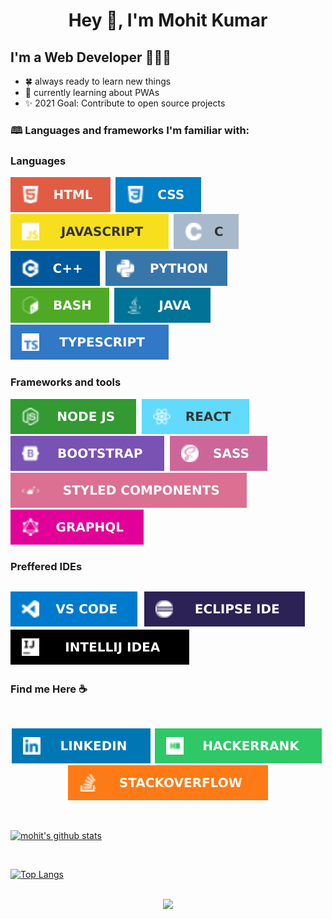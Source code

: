 <h1 align="center">Hey 👋, I'm Mohit Kumar</h1>

## I'm a Web Developer 👨🏽‍💻

- 🍀 always ready to learn new things
- 🔭 currently learning about PWAs
- ✨ 2021 Goal: Contribute to open source projects


### 🕮 Languages and frameworks I'm familiar with:


### Languages
<img src="./assets/badges/languages/html.svg">&nbsp;
<img src="./assets/badges/languages/css.svg">&nbsp;
<img src="./assets/badges/languages/javascript.svg">&nbsp;
<img src="./assets/badges/languages/c.svg">&nbsp;
<img src="./assets/badges/languages/cpp.svg">&nbsp;
<img src="./assets/badges/languages/python.svg">&nbsp;
<img src="./assets/badges/languages/bash.svg">&nbsp;
<img src="./assets/badges/languages/java.svg">&nbsp;
<img src="./assets/badges/languages/typescript.svg">&nbsp;


### Frameworks and tools

<!-- frameworks and runtime environments -->
<img src="./assets/badges/tools/node.svg">&nbsp;
<img src="./assets/badges/tools/react.svg">&nbsp;
<img src="./assets/badges/tools/bootstrap.svg">&nbsp;
<img src="./assets/badges/tools/sass.svg">&nbsp;
<img src="./assets/badges/tools/styled-components.svg">&nbsp;
<img src="./assets/badges/tools/graphql.svg">&nbsp;




### Preffered IDEs

<img src="./assets/badges/ides/vscode.svg">&nbsp;
<img src="./assets/badges/ides/eclipse.svg">&nbsp;
<img src="./assets/badges/ides/intellij.svg">&nbsp;
---
### Find me Here :coffee:

<br>

<div align="center">

[![linkedin profile link](./assets/badges/social/linkedin.svg)][linkedin]&nbsp;
[![hackerrank profile](./assets/badges/social/hackerrank.svg)][hackerrank]&nbsp;
[![stackoverflow profile](./assets/badges/social//stackoverflow.svg)][stackoverflow]

</div>

<br>

[![mohit's github stats](https://github-readme-stats.vercel.app/api?username=mohitk0208&count_private=true&show_icons=true&include_all_commits=true&theme=merko)]()

<br>

[![Top Langs](https://github-readme-stats.vercel.app/api/top-langs/?username=mohitk0208&layout=compact&theme=merko)]()

<br>

<div width="100%" align="center">
<img src="https://komarev.com/ghpvc/?username=mohitk0208" >
</div>



<!-- links -->

[linkedin]: https://www.linkedin.com/in/mohit-kumar-83632915a/
[hackerrank]: https://www.hackerrank.com/mohitk02082000
[stackoverflow]: https://stackoverflow.com/users/13967915/mohit-kumar

<!-- ---------------------------------------------------------- -->
